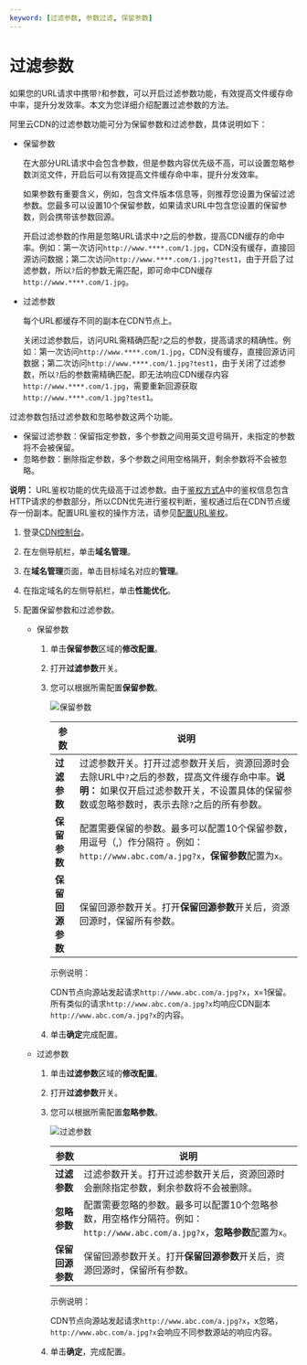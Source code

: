 ```yaml
---
keyword: [过滤参数, 参数过滤, 保留参数]
---
```


# 过滤参数

如果您的URL请求中携带`?`和参数，可以开启过滤参数功能，有效提高文件缓存命中率，提升分发效率。本文为您详细介绍配置过滤参数的方法。

阿里云CDN的过滤参数功能可分为保留参数和过滤参数，具体说明如下：

-   保留参数

    在大部分URL请求中会包含参数，但是参数内容优先级不高，可以设置忽略参数浏览文件，开启后可以有效提高文件缓存命中率，提升分发效率。

    如果参数有重要含义，例如，包含文件版本信息等，则推荐您设置为保留过滤参数。您最多可以设置10个保留参数，如果请求URL中包含您设置的保留参数，则会携带该参数回源。

    开启过滤参数的作用是忽略URL请求中`?`之后的参数，提高CDN缓存的命中率。例如：第一次访问`http://www.****.com/1.jpg`，CDN没有缓存，直接回源访问数据；第二次访问`http://www.****.com/1.jpg?test1`，由于开启了过滤参数，所以`?`后的参数无需匹配，即可命中CDN缓存`http://www.****.com/1.jpg`。

-   过滤参数

    每个URL都缓存不同的副本在CDN节点上。

    关闭过滤参数后，访问URL需精确匹配`?`之后的参数，提高请求的精确性。例如：第一次访问`http://www.****.com/1.jpg`，CDN没有缓存，直接回源访问数据；第二次访问`http://www.****.com/1.jpg?test1`，由于关闭了过滤参数，所以`?`后的参数需精确匹配，即无法响应CDN缓存内容`http://www.****.com/1.jpg`，需要重新回源获取`http://www.****.com/1.jpg?test1`。


过滤参数包括过滤参数和忽略参数这两个功能。

-   保留过滤参数：保留指定参数，多个参数之间用英文逗号隔开，未指定的参数将不会被保留。
-   忽略参数：删除指定参数，多个参数之间用空格隔开，剩余参数将不会被忽略。

**说明：** URL鉴权功能的优先级高于过滤参数。由于[鉴权方式A](/intl.zh-CN/域名管理/访问控制/URL鉴权配置/鉴权方式A说明.md)中的鉴权信息包含HTTP请求的参数部分，所以CDN优先进行鉴权判断，鉴权通过后在CDN节点缓存一份副本。配置URL鉴权的操作方法，请参见[配置URL鉴权](/intl.zh-CN/域名管理/访问控制/URL鉴权配置/URL鉴权.md)。

1.  登录[CDN控制台](https://cdn.console.aliyun.com)。

2.  在左侧导航栏，单击**域名管理**。

3.  在**域名管理**页面，单击目标域名对应的**管理**。

4.  在指定域名的左侧导航栏，单击**性能优化**。

5.  配置保留参数和过滤参数。

    -   保留参数
        1.  单击**保留参数**区域的**修改配置**。
        2.  打开**过滤参数**开关。
        3.  您可以根据所需配置**保留参数**。

            ![保留参数](https://static-aliyun-doc.oss-accelerate.aliyuncs.com/assets/img/zh-CN/0426449951/p57056.png)

            |参数|说明|
            |--|--|
            |**过滤参数**|过滤参数开关。打开过滤参数开关后，资源回源时会去除URL中`?`之后的参数，提高文件缓存命中率。**说明：** 如果仅开启过滤参数开关，不设置具体的保留参数或忽略参数时，表示去除`?`之后的所有参数。 |
            |**保留参数**|配置需要保留的参数。最多可以配置10个保留参数，用逗号（,）作分隔符 。例如：`http://www.abc.com/a.jpg?x`，**保留参数**配置为`x`。|
            |**保留回源参数**|保留回源参数开关。打开**保留回源参数**开关后，资源回源时，保留所有参数。|

            示例说明：

            CDN节点向源站发起请求`http://www.abc.com/a.jpg?x`，x=1保留。所有类似的请求`http://www.abc.com/a.jpg?x`均响应CDN副本`http://www.abc.com/a.jpg?x`的内容。

        4.  单击**确定**完成配置。
    -   过滤参数
        1.  单击**过滤参数**区域的**修改配置**。
        2.  打开**过滤参数**开关。
        3.  您可以根据所需配置**忽略参数**。

            ![过滤参数](https://static-aliyun-doc.oss-accelerate.aliyuncs.com/assets/img/zh-CN/0426449951/p7304.png)

            |参数|说明|
            |--|--|
            |**过滤参数**|过滤参数开关。打开过滤参数开关后，资源回源时会删除指定参数，剩余参数将不会被删除。|
            |**忽略参数**|配置需要忽略的参数。最多可以配置10个忽略参数，用空格作分隔符。例如：`http://www.abc.com/a.jpg?x`，**忽略参数**配置为`x`。|
            |**保留回源参数**|保留回源参数开关。打开**保留回源参数**开关后，资源回源时，保留所有参数。|

            示例说明：

            CDN节点向源站发起请求`http://www.abc.com/a.jpg?x`，x忽略，`http://www.abc.com/a.jpg?x`会响应不同参数源站的响应内容。

        4.  单击**确定**，完成配置。


